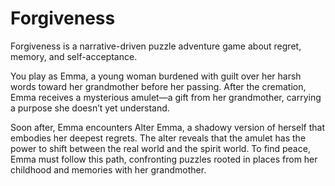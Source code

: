 # Forgiveness
Forgiveness is a narrative-driven puzzle adventure game about regret, memory, and self-acceptance.

You play as Emma, a young woman burdened with guilt over her harsh words toward her grandmother before her passing. After the cremation, Emma receives a mysterious amulet—a gift from her grandmother, carrying a purpose she doesn’t yet understand.

Soon after, Emma encounters Alter Emma, a shadowy version of herself that embodies her deepest regrets. The alter reveals that the amulet has the power to shift between the real world and the spirit world. To find peace, Emma must follow this path, confronting puzzles rooted in places from her childhood and memories with her grandmother.
